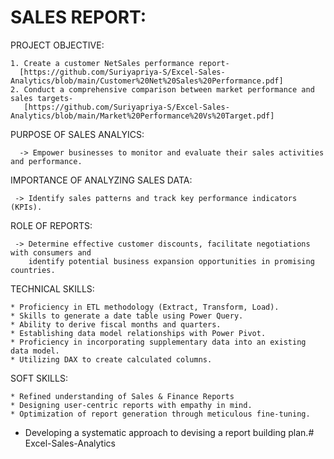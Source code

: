 
# SALES REPORT:
PROJECT OBJECTIVE:
     
    1. Create a customer NetSales performance report-
      [https://github.com/Suriyapriya-S/Excel-Sales-Analytics/blob/main/Customer%20Net%20Sales%20Performance.pdf]
    2. Conduct a comprehensive comparison between market performance and sales targets-
       [https://github.com/Suriyapriya-S/Excel-Sales-Analytics/blob/main/Market%20Performance%20Vs%20Target.pdf]

PURPOSE OF SALES ANALYICS:

      -> Empower businesses to monitor and evaluate their sales activities and performance.

IMPORTANCE OF ANALYZING SALES DATA:

     -> Identify sales patterns and track key performance indicators (KPIs).

ROLE OF REPORTS:
        
     -> Determine effective customer discounts, facilitate negotiations with consumers and 
        identify potential business expansion opportunities in promising countries.


TECHNICAL SKILLS:
 
    * Proficiency in ETL methodology (Extract, Transform, Load).
    * Skills to generate a date table using Power Query.
    * Ability to derive fiscal months and quarters.
    * Establishing data model relationships with Power Pivot.
    * Proficiency in incorporating supplementary data into an existing data model.
    * Utilizing DAX to create calculated columns.

SOFT SKILLS:

	* Refined understanding of Sales & Finance Reports
	* Designing user-centric reports with empathy in mind.
	* Optimization of report generation through meticulous fine-tuning.
  * Developing a systematic approach to devising a report building plan.# Excel-Sales-Analytics
